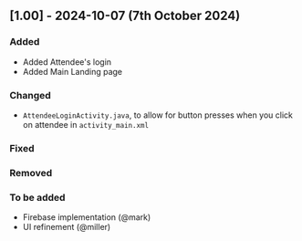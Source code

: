 ## [1.00] - 2024-10-07 (7th October 2024) 

### Added
- Added Attendee's login
- Added Main Landing page

### Changed
- `AttendeeLoginActivity.java`, to allow for button presses when you click on attendee in `activity_main.xml`
  
### Fixed


### Removed


### To be added
- Firebase implementation (@mark)
- UI refinement (@miller) 
